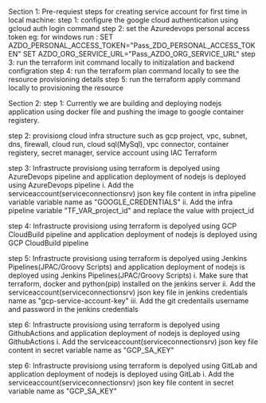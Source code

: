 Section 1:
Pre-requiest steps for creating service account for first time in local machine:
step 1: configure the google cloud authentication using gcloud auth login command
step 2: set the Azuredevops personal access token
eg: for windows run : SET AZDO_PERSONAL_ACCESS_TOKEN="Pass_ZDO_PERSONAL_ACCESS_TOKEN"
                      SET AZDO_ORG_SERVICE_URL="Pass_AZDO_ORG_SERVICE_URL"
step 3: run the terraform init command locally to initizalation and backend configration
step 4: run the terraform plan command locally to see the resource provisioning details
step 5: run the terraform apply command locally to provisioning the resource


Section 2:
step 1: Currently we are building and deploying nodejs application using docker file and pushing the image to google container registery.

step 2: provisiong cloud infra structure such as gcp project, vpc, subnet, dns, firewall, cloud run, cloud sql(MySql), vpc connector, container registery, secret manager, service account using IAC Terraform

step 3: Infrastructe provisiong using terraform is depolyed using  AzureDevops pipeline and application deployment of nodejs is deployed using AzureDevops pipeline
i.  Add the serviceaccount(serviceconnectionsrv) json key file content in infra pipeline variable variable name as "GOOGLE_CREDENTIALS"
ii. Add the infra pipeline variable  "TF_VAR_project_id" and replace the value with project_id 

step 4: Infrastructe provisiong using terraform is depolyed using GCP CloudBuild pipeline and application deployment of nodejs is deployed using GCP CloudBuild pipeline

step 5: Infrastructe provisiong using terraform is depolyed using Jenkins Pipelines(JPAC/Groovy Scripts) and application deployment of nodejs is deployed using Jenkins Pipelines(JPAC/Groovy Scripts) 
i. Make sure that terraform, docker and python(pip) installed on the jenkins server
ii. Add the serviceaccount(serviceconnectionsrv) json key file in jenkins credentials name as "gcp-service-account-key"
iii. Add the git credentails username and password in the jenkins credentials

step 6: Infrastructe provisiong using terraform is depolyed using GithubActions and application deployment of nodejs is deployed using GithubActions
i. Add the serviceaccount(serviceconnectionsrv) json key file content in secret variable name as "GCP_SA_KEY"

step 6: Infrastructe provisiong using terraform is depolyed using GitLab and application deployment of nodejs is deployed using GitLab
i. Add the serviceaccount(serviceconnectionsrv) json key file content in secret variable name as "GCP_SA_KEY"